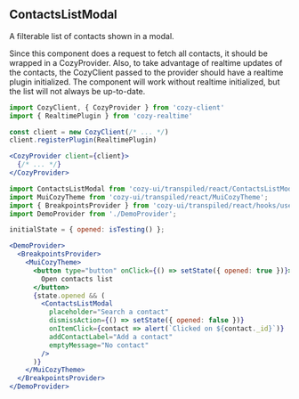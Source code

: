 ## ContactsListModal

A filterable list of contacts shown in a modal.

Since this component does a request to fetch all contacts, it should be wrapped
in a CozyProvider. Also, to take advantage of realtime updates of the contacts,
the CozyClient passed to the provider should have a realtime plugin initialized.
The component will work without realtime initialized, but the list will not always
be up-to-date.

```jsx static
import CozyClient, { CozyProvider } from 'cozy-client'
import { RealtimePlugin } from 'cozy-realtime'

const client = new CozyClient(/* ... */)
client.registerPlugin(RealtimePlugin)

<CozyProvider client={client}>
  {/* ... */}
</CozyProvider>
```

```jsx
import ContactsListModal from 'cozy-ui/transpiled/react/ContactsListModal';
import MuiCozyTheme from 'cozy-ui/transpiled/react/MuiCozyTheme';
import { BreakpointsProvider } from 'cozy-ui/transpiled/react/hooks/useBreakpoints';
import DemoProvider from './DemoProvider';

initialState = { opened: isTesting() };

<DemoProvider>
  <BreakpointsProvider>
    <MuiCozyTheme>
      <button type="button" onClick={() => setState({ opened: true })}>
        Open contacts list
      </button>
      {state.opened && (
        <ContactsListModal
          placeholder="Search a contact"
          dismissAction={() => setState({ opened: false })}
          onItemClick={contact => alert(`Clicked on ${contact._id}`)}
          addContactLabel="Add a contact"
          emptyMessage="No contact"
        />
      )}
    </MuiCozyTheme>
  </BreakpointsProvider>
</DemoProvider>
```

